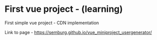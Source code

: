 # First vue project - (learning)
First simple vue project - CDN implementation

Link to page - https://semburg.github.io/vue_miniproject_usergenerator/

